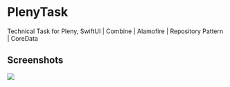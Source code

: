 # PlenyTask
Technical Task for Pleny, SwiftUI | Combine | Alamofire | Repository Pattern | CoreData 

## Screenshots
![](Screenshots/pleny-task.gif)
